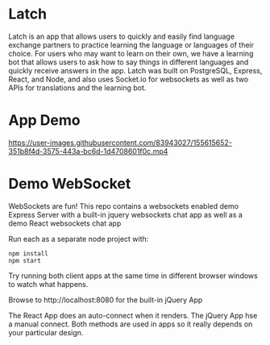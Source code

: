 # Latch
Latch is an app that allows users to quickly and easily find language exchange partners to practice learning the language or languages of their choice. For users who may want to learn on their own, we have a learning bot that allows users to ask how to say things in different languages and quickly receive answers in the app. Latch was built on PostgreSQL, Express, React, and Node, and also uses Socket.io for websockets as well as two APIs for translations and the learning bot.

# App Demo


https://user-images.githubusercontent.com/83943027/155615652-351b8f4d-3575-443a-bc6d-1d4708601f0c.mp4


# Demo WebSocket

WebSockets are fun!  This repo contains a websockets enabled  demo Express Server with a built-in jquery websockets chat app as well as a demo React websockets chat app 

Run each as a separate node project with:

```
npm install
npm start
```

Try running both client apps at the same time in different browser windows to watch what happens.

Browse to http://localhost:8080 for the built-in jQuery App

The React App does an auto-connect when it renders.  The jQuery App hse a manual connect.  Both methods are used in apps so it really depends on your particular design.
